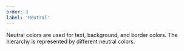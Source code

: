 ```yaml
---
order: 3
label: 'Neutral'
---
```


Neutral colors are used for text, background, and border colors. The hierarchy is represented by different neutral colors.
